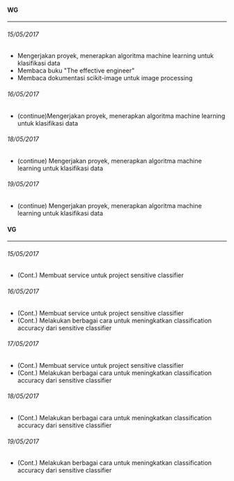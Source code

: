 #### WG
---
###### 15/05/2017
* Mengerjakan proyek, menerapkan algoritma machine learning untuk klasifikasi data
* Membaca buku "The effective engineer"
* Membaca dokumentasi scikit-image untuk image processing

###### 16/05/2017
* (continue)Mengerjakan proyek, menerapkan algoritma machine learning untuk klasifikasi data

###### 18/05/2017
* (continue) Mengerjakan proyek, menerapkan algoritma machine learning untuk klasifikasi data

###### 19/05/2017
* (continue) Mengerjakan proyek, menerapkan algoritma machine learning untuk klasifikasi data

#### VG
---
###### 15/05/2017
* (Cont.) Membuat service untuk project sensitive classifier

###### 16/05/2017
* (Cont.) Membuat service untuk project sensitive classifier
* (Cont.) Melakukan berbagai cara untuk meningkatkan classification accuracy dari sensitive classifier

###### 17/05/2017
* (Cont.) Membuat service untuk project sensitive classifier
* (Cont.) Melakukan berbagai cara untuk meningkatkan classification accuracy dari sensitive classifier

###### 18/05/2017
* (Cont.) Melakukan berbagai cara untuk meningkatkan classification accuracy dari sensitive classifier

###### 19/05/2017
* (Cont.) Melakukan berbagai cara untuk meningkatkan classification accuracy dari sensitive classifier
